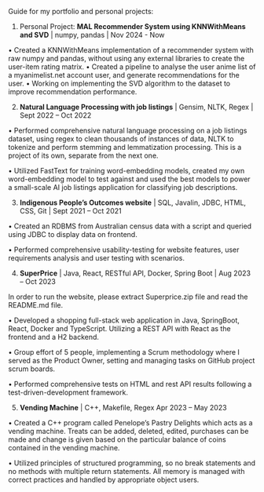 Guide for my portfolio and personal projects:

1. Personal Project: **MAL Recommender System using KNNWithMeans and SVD** | numpy, pandas | Nov 2024 - Now

• Created a KNNWithMeans implementation of a recommender system with raw numpy and pandas, without using any external libraries to create the user-item rating matrix. 
• Created a pipeline to analyse the user anime list of a myanimelist.net account user, and generate recommendations for the user.
• Working on implementing the SVD algorithm to the dataset to improve recommendation performance.

2. **Natural Language Processing with job listings** | Gensim, NLTK, Regex | Sept 2022 – Oct 2022

• Performed comprehensive natural language processing on a job listings dataset, using regex to clean thousands of
instances of data, NLTK to tokenize and perform stemming and lemmatization processing. This is a project of its own, separate from the next one.

• Utilized FastText for training word-embedding models, created my own word-embedding model to test against and
used the best models to power a small-scale AI job listings application for classifying job descriptions.

3. **Indigenous People’s Outcomes website** | SQL, Javalin, JDBC, HTML, CSS, Git | Sept 2021 – Oct 2021

• Created an RDBMS from Australian census data with a script and queried using JDBC to display data on
frontend.

• Performed comprehensive usability-testing for website features, user requirements analysis and user testing with
scenarios.

4. **SuperPrice** | Java, React, RESTful API, Docker, Spring Boot | Aug 2023 – Oct 2023

In order to run the website, please extract Superprice.zip file and read the README.md file.

• Developed a shopping full-stack web application in Java, SpringBoot, React, Docker and TypeScript. Utilizing a
REST API with React as the frontend and a H2 backend.

• Group effort of 5 people, implementing a Scrum methodology where I served as the Product Owner, setting and
managing tasks on GitHub project scrum boards.

• Performed comprehensive tests on HTML and rest API results following a test-driven-development framework.

5. **Vending Machine** | C++, Makefile, Regex Apr 2023 – May 2023

• Created a C++ program called Penelope’s Pastry Delights which acts as a vending machine. Treats can be
added, deleted, edited, purchases can be made and change is given based on the particular balance of coins
contained in the vending machine.

• Utilized principles of structured programming, so no break statements and no methods with multiple return
statements. All memory is managed with correct practices and handled by appropriate object users.
